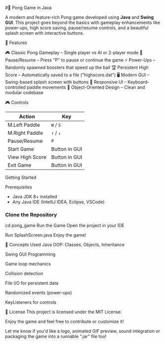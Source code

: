 #🏓 Pong Game in Java

A modern and feature-rich Pong game developed using **Java** and **Swing GUI**. This project goes beyond the basics with gameplay enhancements like power-ups, high score saving, pause/resume controls, and a beautiful splash screen with interactive buttons.

🚀 Features

 🎮 Classic Pong Gameplay – Single player vs AI or 2-player mode
 🛑 Pause/Resume – Press "P" to pause or continue the game
 ⚡ Power-Ups – Randomly spawned boosters that speed up the ball
 🏆 Persistent High Score – Automatically saved to a file ("highscore.dat")
 🖥️ Modern GUI – Swing-based splash screen with buttons
 🎨 Responsive UI – Keyboard-controlled paddle movements
 🧠 Object-Oriented Design – Clean and modular codebase


🎮 Controls

| Action         | Key              |
|----------------|------------------|
| M.Left Paddle  | `W` / `S`        |
| M.Right Paddle | `↑` / `↓`        |
| Pause/Resume   | `P`              |
| Start Game     | Button in GUI    |
| View High Score| Button in GUI    |
| Exit Game      | Button in GUI    |


Getting Started

Prerequisites
- Java JDK 8+ installed
- Any Java IDE (IntelliJ IDEA, Eclipse, VSCode)

### Clone the Repository
cd pong_game
Run the Game
Open the project in your IDE

Run SplashScreen.java
Enjoy the game!

🧠 Concepts Used
Java OOP: Classes, Objects, Inheritance

Swing GUI Programming

Game loop mechanics

Collision detection

File I/O for persistent data

Randomized events (power-ups)

KeyListeners for controls


📝 License
This project is licensed under the MIT License.

Enjoy the game and feel free to contribute or customize it!


Let me know if you'd like a logo, animated GIF preview, sound integration or packaging the game into a runnable ".jar" file too!
